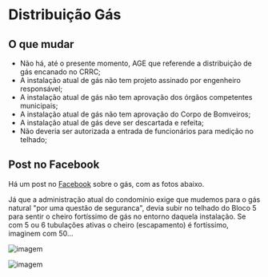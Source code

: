 # Distribuição Gás
  
## O que mudar

- Não há, até o presente momento, AGE que referende a distribuição de gás encanado no CRRC;
- A instalação atual de gás não tem projeto assinado por engenheiro responsável;
- A instalação atual de gás não tem aprovação dos órgãos competentes municipais;
- A instalação atual de gás não tem aprovação do Corpo de Bomveiros;
- A instalação atual de gás deve ser descartada e refeita;
- Não deveria ser autorizada a entrada de funcionários para medição no telhado;

## Post no Facebook

Há um post no [Facebook](https://www.facebook.com/groups/544636398932673/) sobre o gás, com as fotos abaixo.

Já que a administração atual do condomínio exige que mudemos para o gás natural "por uma questão de seguranca", devia subir no telhado do Bloco 5 para sentir o cheiro fortíssimo de gás no entorno daquela instalação. Se com 5 ou 6 tubulações ativas o cheiro (escapamento) é fortíssimo, imaginem com 50...

![imagem](https://scontent.fsdu5-1.fna.fbcdn.net/v/t1.6435-9/169877156_10223384173105396_6846646016966138803_n.jpg?_nc_cat=109&ccb=1-3&_nc_sid=b9115d&_nc_ohc=ZSVivQzcVmUAX9Aawfo&_nc_ht=scontent.fsdu5-1.fna&oh=0a67e79209ce65052256ea5bebc69de0&oe=60B551B4)

![imagem](https://scontent.fsdu5-1.fna.fbcdn.net/v/t1.6435-9/170273009_10223384173345402_1449892264082848262_n.jpg?_nc_cat=103&ccb=1-3&_nc_sid=b9115d&_nc_ohc=rS2Q1I4E1zcAX_0OcSM&_nc_ht=scontent.fsdu5-1.fna&oh=04074cf6dfa8052fa0fd8d98a1da287d&oe=60B8FED1)
